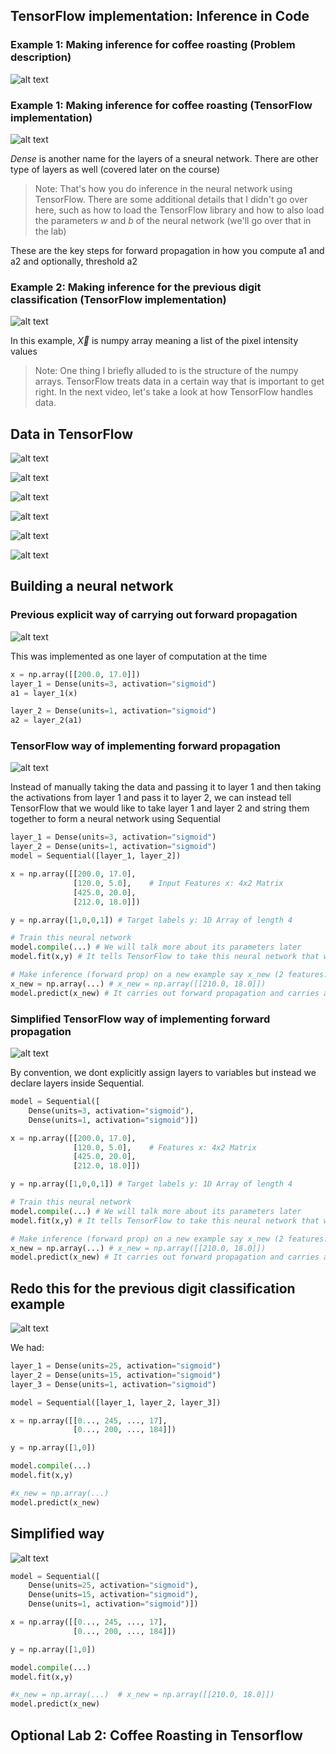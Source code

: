 ## TensorFlow implementation: Inference in Code

### Example 1: Making inference for coffee roasting (Problem description)

![alt text](./img/image1.png)

### Example 1: Making inference for coffee roasting (TensorFlow implementation)

![alt text](./img/image2.png)

*Dense* is another name for the layers of a sneural network. There are other type of layers as well (covered later on the course)

> Note: That's how you do inference in the neural network using TensorFlow. There are some additional details that I didn't go over here, such as how to load the TensorFlow library and how to also load the parameters *w* and *b* of the neural network (we'll go over that in the lab)

These are the key steps for forward propagation in how you compute a1 and a2 and optionally, threshold a2

### Example 2: Making inference for the previous digit classification (TensorFlow implementation)

![alt text](./img/image3.png)

In this example, $\vec{X}$ is numpy array meaning a list of the pixel intensity values

> Note: One thing I briefly alluded to is the structure of the numpy arrays. TensorFlow treats data in a certain way that is important to get right. In the next video, let's take a look at how TensorFlow handles data.

## Data in TensorFlow

![alt text](./img/image4.png)

![alt text](./img/image5.png)

![alt text](./img/image6.png)

![alt text](./img/image7.png)

![alt text](./img/image8.png)

![alt text](./img/image9.png)

## Building a neural network

### Previous explicit way of carrying out forward propagation

![alt text](./img/image10.png)

This was implemented as one layer of computation at the time

```python
x = np.array([[200.0, 17.0]])
layer_1 = Dense(units=3, activation="sigmoid")
a1 = layer_1(x)

layer_2 = Dense(units=1, activation="sigmoid")
a2 = layer_2(a1)
```

### TensorFlow way of implementing forward propagation

![alt text](./img/image11.png)

Instead of manually taking the data and passing it to layer 1 and then taking the activations from layer 1 and pass it to layer 2, we can instead tell TensorFlow that we would like to take layer 1 and layer 2 and string them together to form a neural network using Sequential

```python
layer_1 = Dense(units=3, activation="sigmoid")
layer_2 = Dense(units=1, activation="sigmoid")
model = Sequential([layer_1, layer_2])

x = np.array([[200.0, 17.0],
              [120.0, 5.0],    # Input Features x: 4x2 Matrix
              [425.0, 20.0],
              [212.0, 18.0]])

y = np.array([1,0,0,1]) # Target labels y: 1D Array of length 4

# Train this neural network
model.compile(...) # We will talk more about its parameters later
model.fit(x,y) # It tells TensorFlow to take this neural network that was created by sequentially string together layers 1 and 2 and to train it on the data x and y: We will talk more about this later. 

# Make inference (forward prop) on a new example say x_new (2 features: Temperature and Duration, x1 and x2)
x_new = np.array(...) # x_new = np.array([[210.0, 18.0]])
model.predict(x_new) # It carries out forward propagation and carries an inference using this neural network compiled using Sequential. It will output the corresponding value of $\vec{a}^{[2]}$ given x_new
```

### Simplified TensorFlow way of implementing forward propagation

![alt text](./img/image12.png)

By convention, we dont explicitly assign layers to variables but instead we declare layers inside Sequential.

```python
model = Sequential([
    Dense(units=3, activation="sigmoid"),
    Dense(units=1, activation="sigmoid")])

x = np.array([[200.0, 17.0],
              [120.0, 5.0],    # Features x: 4x2 Matrix
              [425.0, 20.0],
              [212.0, 18.0]])

y = np.array([1,0,0,1]) # Target labels y: 1D Array of length 4

# Train this neural network
model.compile(...) # We will talk more about its parameters later
model.fit(x,y) # It tells TensorFlow to take this neural network that was created by sequentially string together layers 1 and 2 and to train it on the data x and y: We will talk more about this later. 

# Make inference (forward prop) on a new example say x_new (2 features: Temperature and Duration, x1 and x2)
x_new = np.array(...) # x_new = np.array([[210.0, 18.0]])
model.predict(x_new) # It carries out forward propagation and carries an inference using this neural network compiled using Sequential. It will output the corresponding value of $\vec{a}^{[2]}$ given x_new
```

## Redo this for the previous digit classification example

![alt text](./img/image13.png)

We had:

```python
layer_1 = Dense(units=25, activation="sigmoid")
layer_2 = Dense(units=15, activation="sigmoid")
layer_3 = Dense(units=1, activation="sigmoid")

model = Sequential([layer_1, layer_2, layer_3])

x = np.array([[0..., 245, ..., 17],
              [0..., 200, ..., 184]])

y = np.array([1,0])

model.compile(...)
model.fit(x,y)

#x_new = np.array(...)
model.predict(x_new)
```

## Simplified way

![alt text](./img/image14.png)

```python
model = Sequential([
    Dense(units=25, activation="sigmoid"),
    Dense(units=15, activation="sigmoid"),
    Dense(units=1, activation="sigmoid")])

x = np.array([[0..., 245, ..., 17],
              [0..., 200, ..., 184]])

y = np.array([1,0])

model.compile(...)
model.fit(x,y)

#x_new = np.array(...)  # x_new = np.array([[210.0, 18.0]])
model.predict(x_new)
```

## Optional Lab 2: Coffee Roasting in Tensorflow
